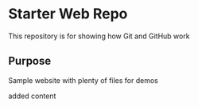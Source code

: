 # Starter Web Repo

This repository is for showing how Git and GitHub work

## Purpose

Sample website with plenty of files for demos

added content
